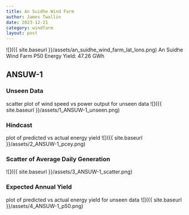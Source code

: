 ```yaml
---
title: An Suidhe Wind Farm
author: James Twallin
date: 2023-12-21
category: windfarm
layout: post
---
```

![]({{ site.baseurl }}/assets/an_suidhe_wind_farm_lat_lons.png)
An Suidhe Wind Farm P50 Energy Yield: 47.26 GWh

ANSUW-1
-------------
### Unseen Data 
scatter plot of wind speed vs power output for unseen data
![]({{ site.baseurl }}/assets/1_ANSUW-1_unseen.png)
### Hindcast 
plot of predicted vs actual energy yield
![]({{ site.baseurl }}/assets/2_ANSUW-1_pcey.png)
### Scatter of Average Daily Generation 

![]({{ site.baseurl }}/assets/3_ANSUW-1_scatter.png)
### Expected Annual Yield 
plot of predicted vs actual energy yield for unseen data
![]({{ site.baseurl }}/assets/4_ANSUW-1_p50.png)

